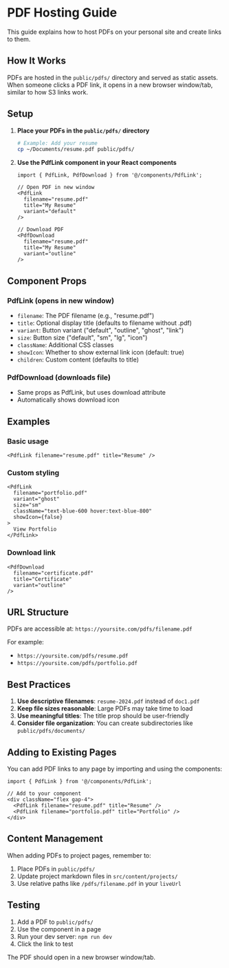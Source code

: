# PDF Hosting Guide

This guide explains how to host PDFs on your personal site and create links to them.

## How It Works

PDFs are hosted in the `public/pdfs/` directory and served as static assets. When someone clicks a PDF link, it opens in a new browser window/tab, similar to how S3 links work.

## Setup

1. **Place your PDFs in the `public/pdfs/` directory**
   ```bash
   # Example: Add your resume
   cp ~/Documents/resume.pdf public/pdfs/
   ```

2. **Use the PdfLink component in your React components**
   ```tsx
   import { PdfLink, PdfDownload } from '@/components/PdfLink';
   
   // Open PDF in new window
   <PdfLink 
     filename="resume.pdf" 
     title="My Resume"
     variant="default"
   />
   
   // Download PDF
   <PdfDownload 
     filename="resume.pdf" 
     title="My Resume"
     variant="outline"
   />
   ```

## Component Props

### PdfLink (opens in new window)
- `filename`: The PDF filename (e.g., "resume.pdf")
- `title`: Optional display title (defaults to filename without .pdf)
- `variant`: Button variant ("default", "outline", "ghost", "link")
- `size`: Button size ("default", "sm", "lg", "icon")
- `className`: Additional CSS classes
- `showIcon`: Whether to show external link icon (default: true)
- `children`: Custom content (defaults to title)

### PdfDownload (downloads file)
- Same props as PdfLink, but uses download attribute
- Automatically shows download icon

## Examples

### Basic usage
```tsx
<PdfLink filename="resume.pdf" title="Resume" />
```

### Custom styling
```tsx
<PdfLink 
  filename="portfolio.pdf" 
  variant="ghost"
  size="sm"
  className="text-blue-600 hover:text-blue-800"
  showIcon={false}
>
  View Portfolio
</PdfLink>
```

### Download link
```tsx
<PdfDownload 
  filename="certificate.pdf" 
  title="Certificate"
  variant="outline"
/>
```

## URL Structure

PDFs are accessible at: `https://yoursite.com/pdfs/filename.pdf`

For example:
- `https://yoursite.com/pdfs/resume.pdf`
- `https://yoursite.com/pdfs/portfolio.pdf`

## Best Practices

1. **Use descriptive filenames**: `resume-2024.pdf` instead of `doc1.pdf`
2. **Keep file sizes reasonable**: Large PDFs may take time to load
3. **Use meaningful titles**: The title prop should be user-friendly
4. **Consider file organization**: You can create subdirectories like `public/pdfs/documents/`

## Adding to Existing Pages

You can add PDF links to any page by importing and using the components:

```tsx
import { PdfLink } from '@/components/PdfLink';

// Add to your component
<div className="flex gap-4">
  <PdfLink filename="resume.pdf" title="Resume" />
  <PdfLink filename="portfolio.pdf" title="Portfolio" />
</div>
```

## Content Management

When adding PDFs to project pages, remember to:
1. Place PDFs in `public/pdfs/`
2. Update project markdown files in `src/content/projects/`
3. Use relative paths like `/pdfs/filename.pdf` in your `liveUrl`

## Testing

1. Add a PDF to `public/pdfs/`
2. Use the component in a page
3. Run your dev server: `npm run dev`
4. Click the link to test

The PDF should open in a new browser window/tab. 